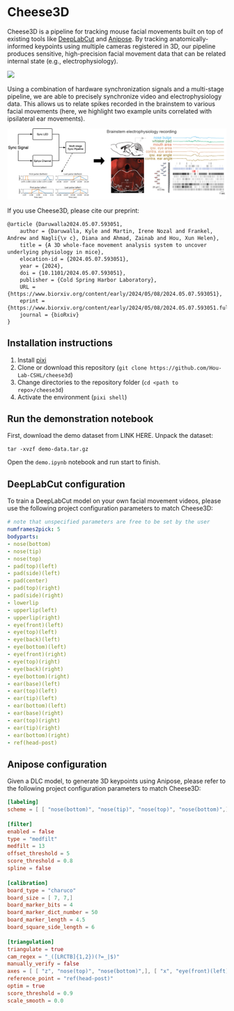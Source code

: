 # Cheese3D

Cheese3D is a pipeline for tracking mouse facial movements built on top of existing tools like [DeepLabCut](https://github.com/DeepLabCut/DeepLabCut) and [Anipose](https://github.com/lambdaloop/anipose). By tracking anatomically-informed keypoints using multiple cameras registered in 3D, our pipeline produces sensitive, high-precision facial movement data that can be related internal state (e.g., electrophysiology).

![](Cheese3D.gif)

Using a combination of hardware synchronization signals and a multi-stage pipeline, we are able to precisely synchronize video and electrophysiology data. This allows us to relate spikes recorded in the brainstem to various facial movements (here, we highlight two example units correlated with ipsilateral ear movements).

![](Cheese3DSync.png)

If you use Cheese3D, please cite our preprint:
```
@article {Daruwalla2024.05.07.593051,
    author = {Daruwalla, Kyle and Martin, Irene Nozal and Frankel, Andrew and Nagli{\v c}, Diana and Ahmad, Zainab and Hou, Xun Helen},
    title = {A 3D whole-face movement analysis system to uncover underlying physiology in mice},
    elocation-id = {2024.05.07.593051},
    year = {2024},
    doi = {10.1101/2024.05.07.593051},
    publisher = {Cold Spring Harbor Laboratory},
    URL = {https://www.biorxiv.org/content/early/2024/05/08/2024.05.07.593051},
    eprint = {https://www.biorxiv.org/content/early/2024/05/08/2024.05.07.593051.full.pdf},
    journal = {bioRxiv}
}
```

## Installation instructions

1. Install [pixi](https://pixi.sh/latest/#installation)
2. Clone or download this repository
   (`git clone https://github.com/Hou-Lab-CSHL/cheese3d`)
3. Change directories to the repository folder
   (`cd <path to repo>/cheese3d`)
4. Activate the environment (`pixi shell`)

## Run the demonstration notebook

First, download the demo dataset from LINK HERE.
Unpack the dataset:
```
tar -xvzf demo-data.tar.gz
```
Open the `demo.ipynb` notebook and run start to finish.

## DeepLabCut configuration

To train a DeepLabCut model on your own facial movement videos, please use the following project configuration parameters to match Cheese3D:
```yaml
# note that unspecified parameters are free to be set by the user
numframes2pick: 5
bodyparts:
- nose(bottom)
- nose(tip)
- nose(top)
- pad(top)(left)
- pad(side)(left)
- pad(center)
- pad(top)(right)
- pad(side)(right)
- lowerlip
- upperlip(left)
- upperlip(right)
- eye(front)(left)
- eye(top)(left)
- eye(back)(left)
- eye(bottom)(left)
- eye(front)(right)
- eye(top)(right)
- eye(back)(right)
- eye(bottom)(right)
- ear(base)(left)
- ear(top)(left)
- ear(tip)(left)
- ear(bottom)(left)
- ear(base)(right)
- ear(top)(right)
- ear(tip)(right)
- ear(bottom)(right)
- ref(head-post)
```

## Anipose configuration

Given a DLC model, to generate 3D keypoints using Anipose, please refer to the following project configuration parameters to match Cheese3D:
```toml
[labeling]
scheme = [ [ "nose(bottom)", "nose(tip)", "nose(top)", "nose(bottom)",], [ "pad(top)(left)", "pad(side)(left)", "pad(center)", "pad(top)(left)",], [ "pad(top)(right)", "pad(side)(right)", "pad(center)", "pad(top)(right)",], [ "lowerlip", "upperlip(left)", "upperlip(right)", "lowerlip",], [ "eye(front)(left)", "eye(top)(left)", "eye(back)(left)", "eye(bottom)(left)", "eye(front)(left)",], [ "eye(front)(right)", "eye(top)(right)", "eye(back)(right)", "eye(bottom)(right)", "eye(front)(right)",], [ "ear(base)(left)", "ear(top)(left)", "ear(tip)(left)", "ear(bottom)(left)", "ear(base)(left)",], [ "ear(base)(right)", "ear(top)(right)", "ear(tip)(right)", "ear(bottom)(right)", "ear(base)(right)",], [ "ref(head-post)",],]

[filter]
enabled = false
type = "medfilt"
medfilt = 13
offset_threshold = 5
score_threshold = 0.8
spline = false

[calibration]
board_type = "charuco"
board_size = [ 7, 7,]
board_marker_bits = 4
board_marker_dict_number = 50
board_marker_length = 4.5
board_square_side_length = 6

[triangulation]
triangulate = true
cam_regex = "_([LRCTB]{1,2})(?=_|$)"
manually_verify = false
axes = [ [ "z", "nose(top)", "nose(bottom)",], [ "x", "eye(front)(left)", "eye(front)(right)",],]
reference_point = "ref(head-post)"
optim = true
score_threshold = 0.9
scale_smooth = 0.0
```
